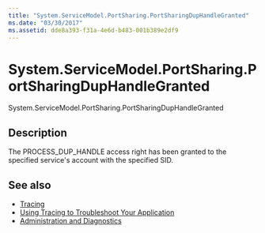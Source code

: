 ```yaml
---
title: "System.ServiceModel.PortSharing.PortSharingDupHandleGranted"
ms.date: "03/30/2017"
ms.assetid: dde8a393-f31a-4e6d-b483-001b389e2df9
---
```

# System.ServiceModel.PortSharing.PortSharingDupHandleGranted
System.ServiceModel.PortSharing.PortSharingDupHandleGranted  
  
## Description  
 The PROCESS_DUP_HANDLE access right has been granted to the specified service's account with the specified SID.  
  
## See also

- [Tracing](index.md)
- [Using Tracing to Troubleshoot Your Application](using-tracing-to-troubleshoot-your-application.md)
- [Administration and Diagnostics](../index.md)
